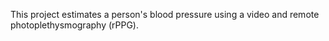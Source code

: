 This project estimates a person's blood pressure using a video and remote photoplethysmography (rPPG).
